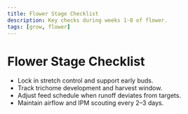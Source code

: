 ```yaml
---
title: Flower Stage Checklist
description: Key checks during weeks 1-8 of flower.
tags: [grow, flower]
---
```


# Flower Stage Checklist

- Lock in stretch control and support early buds.
- Track trichome development and harvest window.
- Adjust feed schedule when runoff deviates from targets.
- Maintain airflow and IPM scouting every 2–3 days.
